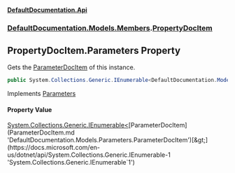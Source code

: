 #### [DefaultDocumentation.Api](index.md 'index')
### [DefaultDocumentation.Models.Members](index.md#DefaultDocumentation.Models.Members 'DefaultDocumentation.Models.Members').[PropertyDocItem](PropertyDocItem.md 'DefaultDocumentation.Models.Members.PropertyDocItem')

## PropertyDocItem.Parameters Property

Gets the [ParameterDocItem](ParameterDocItem.md 'DefaultDocumentation.Models.Parameters.ParameterDocItem') of this instance.

```csharp
public System.Collections.Generic.IEnumerable<DefaultDocumentation.Models.Parameters.ParameterDocItem> Parameters { get; }
```

Implements [Parameters](IParameterizedDocItem.Parameters.md 'DefaultDocumentation.Models.IParameterizedDocItem.Parameters')

#### Property Value
[System.Collections.Generic.IEnumerable&lt;](https://docs.microsoft.com/en-us/dotnet/api/System.Collections.Generic.IEnumerable-1 'System.Collections.Generic.IEnumerable`1')[ParameterDocItem](ParameterDocItem.md 'DefaultDocumentation.Models.Parameters.ParameterDocItem')[&gt;](https://docs.microsoft.com/en-us/dotnet/api/System.Collections.Generic.IEnumerable-1 'System.Collections.Generic.IEnumerable`1')